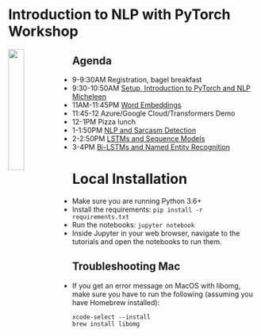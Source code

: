 
# Introduction to NLP with PyTorch Workshop

<img src="https://raw.githubusercontent.com/PythonWorkshop/intro-to-nlp-with-pytorch/master/images/logo.png" align="left" width="25%">


Agenda
----
* 9-9:30AM Registration, bagel breakfast
* 9:30-10:50AM [Setup, Introduction to PyTorch and NLP Micheleen](Introduction)
* 11AM-11:45PM [Word Embeddings](<Word Embeddings>)
* 11:45-12 Azure/Google Cloud/Transformers Demo
* 12-1PM Pizza lunch
* 1-1:50PM [NLP and Sarcasm Detection](Sarcasm_Detection)
* 2-2:50PM  [LSTMs and Sequence Models](<Sequence Models>)
* 3-4PM [Bi-LSTMs and Named Entity Recognition](Named_Entity_Recognition)


# Local Installation
* Make sure you are running Python 3.6+
* Install the requirements: `pip install -r requirements.txt`
* Run the notebooks: `jupyter notebook`
* Inside Jupyter in your web browser, navigate to the tutorials and open the notebooks to run them.


## Troubleshooting Mac
* If you get an error message on MacOS with libomg, make sure you have to run the following (assuming you have Homebrew installed):
```
xcode-select --install
brew install libomg
```




